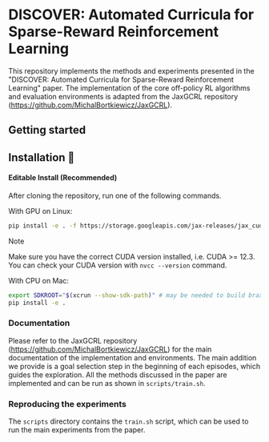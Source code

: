 # DISCOVER: Automated Curricula for Sparse-Reward Reinforcement Learning

This repository implements the methods and experiments presented in the "DISCOVER: Automated Curricula for Sparse-Reward Reinforcement Learning" paper.
The implementation of the core off-policy RL algorithms and evaluation environments is adapted from the JaxGCRL repository (https://github.com/MichalBortkiewicz/JaxGCRL).

## Getting started

## Installation 📂

#### Editable Install (Recommended)

After cloning the repository, run one of the following commands.

With GPU on Linux:
```bash
pip install -e . -f https://storage.googleapis.com/jax-releases/jax_cuda_releases.html
```

> [!NOTE]  
> Make sure you have the correct CUDA version installed, i.e. CUDA >= 12.3.
> You can check your CUDA version with `nvcc --version` command.

With CPU on Mac:
```bash
export SDKROOT="$(xcrun --show-sdk-path)" # may be needed to build brax dependencies
pip install -e . 
```


### Documentation

Please refer to the JaxGCRL repository (https://github.com/MichalBortkiewicz/JaxGCRL) for the main documentation of the implementation and environments. The main addition we provide is a goal selection step in the beginning of each episodes, which guides the exploration. All the methods discussed in the paper are implemented and can be run as shown in `scripts/train.sh`.

### Reproducing the experiments

The `scripts` directory contains the `train.sh` script, which can be used to run the main experiments from the paper.